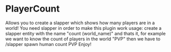 # PlayerCount
Allows you to create a slapper which shows how many players are in a world!
You need slapper in order to make this plugin work
usage:
create a slapper entity with the name "count (world_name)" and thats it, for example we want to know the count of players in the world "PVP"
then we have to /slapper spawn human count PVP
Enjoy!
